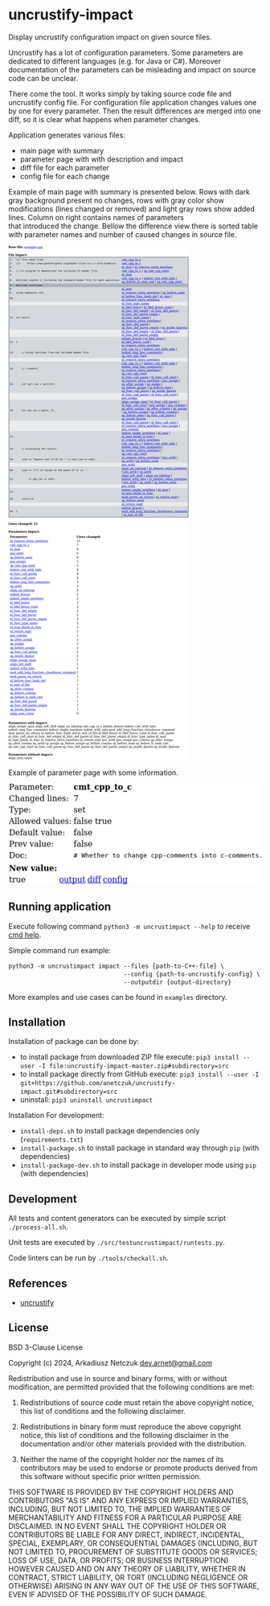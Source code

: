 # uncrustify-impact

Display uncrustify configuration impact on given source files.

Uncrustify has a lot of configuration parameters. Some parameters are dedicated to different languages (e.g. for Java or C#).
Moreover documentation of the parameters can be misleading and impact on source code can be unclear.

There come the tool. It works simply by taking source code file and uncrustify config file. For configuration file 
application changes values one by one for every parameter. Then the result differences are merged into one diff, so 
it is clear what happens when parameter changes.

Application generates various files:
- main page with summary
- parameter page with with description and impact
- diff file for each parameter
- config file for each change


Example of main page with summary is presented below. Rows with dark gray background present no changes, rows with gray color 
show modifications (lines changed or removed) and light gray rows show added lines. Column on right contains names of parameters  
that introduced the change. Bellow the difference view there is sorted table with parameter names and number of caused 
changes in source file.

[![simple index example](examples/uncrustify_impact_simple/impact/index-small.png "simple index example")](examples/uncrustify_impact_simple/impact/index.png)


Example of parameter page with some information.

[![simple parameter example](examples/uncrustify_impact_simple/impact/cmt_cpp_to_c.png "simple parameter example")](examples/uncrustify_impact_simple/impact/cmt_cpp_to_c.png)


## Running application

Execute following command `python3 -m uncrustimpact --help` to receive [cmd help](doc/cmdargs.md).

Simple command run example:

```
python3 -m uncrustimpact impact --files {path-to-C++-file} \
                                --config {path-to-uncrustify-config} \
                                --outputdir {output-directory}
```

More examples and use cases can be found in `examples` directory.


## Installation

Installation of package can be done by:
 - to install package from downloaded ZIP file execute: `pip3 install --user -I file:uncrustify-impact-master.zip#subdirectory=src`
 - to install package directly from GitHub execute: `pip3 install --user -I git+https://github.com/anetczuk/uncrustify-impact.git#subdirectory=src`
 - uninstall: `pip3 uninstall uncrustimpact`

Installation For development:
 - `install-deps.sh` to install package dependencies only (`requirements.txt`)
 - `install-package.sh` to install package in standard way through `pip` (with dependencies)
 - `install-package-dev.sh` to install package in developer mode using `pip` (with dependencies)


## Development

All tests and content generators can be executed by simple script `./process-all.sh`.

Unit tests are executed by `./src/testuncrustimpact/runtests.py`.

Code linters can be run by `./tools/checkall.sh`.


## References

- [uncrustify](https://github.com/uncrustify/uncrustify)


## License

BSD 3-Clause License

Copyright (c) 2024, Arkadiusz Netczuk <dev.arnet@gmail.com>

Redistribution and use in source and binary forms, with or without
modification, are permitted provided that the following conditions are met:

1. Redistributions of source code must retain the above copyright notice, this
   list of conditions and the following disclaimer.

2. Redistributions in binary form must reproduce the above copyright notice,
   this list of conditions and the following disclaimer in the documentation
   and/or other materials provided with the distribution.

3. Neither the name of the copyright holder nor the names of its
   contributors may be used to endorse or promote products derived from
   this software without specific prior written permission.

THIS SOFTWARE IS PROVIDED BY THE COPYRIGHT HOLDERS AND CONTRIBUTORS "AS IS"
AND ANY EXPRESS OR IMPLIED WARRANTIES, INCLUDING, BUT NOT LIMITED TO, THE
IMPLIED WARRANTIES OF MERCHANTABILITY AND FITNESS FOR A PARTICULAR PURPOSE ARE
DISCLAIMED. IN NO EVENT SHALL THE COPYRIGHT HOLDER OR CONTRIBUTORS BE LIABLE
FOR ANY DIRECT, INDIRECT, INCIDENTAL, SPECIAL, EXEMPLARY, OR CONSEQUENTIAL
DAMAGES (INCLUDING, BUT NOT LIMITED TO, PROCUREMENT OF SUBSTITUTE GOODS OR
SERVICES; LOSS OF USE, DATA, OR PROFITS; OR BUSINESS INTERRUPTION) HOWEVER
CAUSED AND ON ANY THEORY OF LIABILITY, WHETHER IN CONTRACT, STRICT LIABILITY,
OR TORT (INCLUDING NEGLIGENCE OR OTHERWISE) ARISING IN ANY WAY OUT OF THE USE
OF THIS SOFTWARE, EVEN IF ADVISED OF THE POSSIBILITY OF SUCH DAMAGE.
